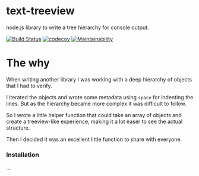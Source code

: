 # text-treeview
node.js library to write a tree hierarchy for console output.

[![Build Status](https://travis-ci.org/dlid/text-tree.svg?branch=master)](https://travis-ci.org/dlid/text-tree) [![codecov](https://codecov.io/gh/dlid/text-tree/branch/master/graph/badge.svg)](https://codecov.io/gh/dlid/text-tree) [![Maintainability](https://api.codeclimate.com/v1/badges/2bf162d3c7be432bef28/maintainability)](https://codeclimate.com/github/dlid/text-tree/maintainability)


# The why
When writing another library I was working with a deep hierarchy of objects that I had to verify.

I iterated the objects and wrote some metadata using `space` for indenting the lines. But as the hierarchy became more complex it was difficult to follow.

So I wrote a little helper function that could take an array of objects and create a treeview-like experience, making it a lot easer to see the actual structure.

Then I decided it was an excellent little function to share with everyone.

### Installation
...
